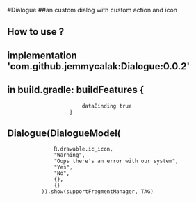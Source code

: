 #Dialogue
##an custom dialog with custom action and icon

## How to use ?
## implementation 'com.github.jemmycalak:Dialogue:0.0.2'
## in build.gradle: buildFeatures {
                            dataBinding true
                        }

## Dialogue(DialogueModel(
                   R.drawable.ic_icon,
                   "Warning",
                   "Oops there's an error with our system",
                   "Yes",
                   "No",
                   {},
                   {}
               )).show(supportFragmentManager, TAG)